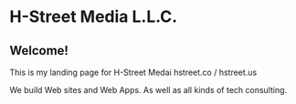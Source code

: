 # H-Street Media L.L.C.   

## Welcome!
This is my landing page for H-Street Medai  hstreet.co / hstreet.us 


We build Web sites and Web Apps.   As well as all kinds of tech consulting. 
